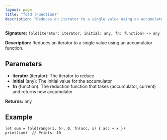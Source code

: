 ```yaml
---
layout: page
title: "fold (Function)"
description: "Reduces an iterator to a single value using an accumulator function."
---
```


**Signature:** `fold(iterator: iterator, initial: any, fn: function) -> any`

**Description:** Reduces an iterator to a single value using an accumulator function.

## Parameters

- **iterator** (iterator): The iterator to reduce
- **initial** (any): The initial value for the accumulator
- **fn** (function): The reduction function that takes (accumulator, current) and returns new accumulator

**Returns:** any

## Example

```osprey
let sum = fold(range(1, 5), 0, fn(acc, x) { acc + x })
print(sum)  // Prints: 10
```
